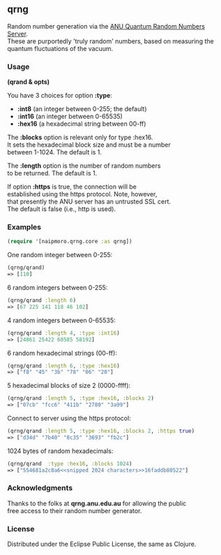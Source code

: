 ## qrng

Random number generation via the [ANU Quantum Random Numbers Server](http://qrng.anu.edu.au/index.php).  
These are purportedly 'truly random' numbers, based on measuring the  
quantum fluctuations of the vacuum.

### Usage

**(qrand & opts)**

You have 3 choices for option **:type**:  
* __:int8__   (an integer between 0-255; the default)  
* __:int16__   (an integer between 0-65535)  
* __:hex16__   (a hexadecimal string between 00-ff)  
  
The **:blocks** option is relevant only for type :hex16.  
It sets the hexadecimal block size and must be a number  
between 1-1024. The default is 1.

The **:length** option is the number of random numbers  
to be returned. The default is 1.

If option **:https** is true, the connection will be  
established using the https protocol. Note, however,  
that presently the ANU server has an untrusted SSL cert.  
The default is false (i.e., http is used).

### Examples

```clj
(require '[naipmoro.qrng.core :as qrng])
```

One random integer between 0-255:  

```clj
(qrng/qrand)  
=> [110]
```

6 random integers between 0-255:  
 
```clj
(qrng/qrand :length 6)  
=> [67 225 141 118 46 102]
```

4 random integers between 0-65535:  

```clj  
(qrng/qrand :length 4, :type :int16)  
=> [24861 25422 60585 58192]
```

6 random hexadecimal strings (00-ff):  

```clj  
(qrng/qrand :length 6, :type :hex16)  
=> ["f8" "45" "3b" "78" "06" "20"]
```

5 hexadecimal blocks of size 2 (0000-ffff):  
  
```clj
(qrng/qrand :length 5, :type :hex16, :blocks 2)  
=> ["07cb" "fcc6" "411b" "2780" "3a99"]
```

Connect to server using the https protocol:  

```clj
(qrng/qrand :length 5, :type :hex16, :blocks 2, :https true)  
=> ["d34d" "7b40" "8c35" "3693" "fb2c"]
```

1024 bytes of random hexadecimals:  

```clj
(qrng/qrand  :type :hex16, :blocks 1024)  
=> ["554681a2c8a6<<snipped 2024 characters>>16faddb80522"]
```
### Acknowledgments

Thanks to the folks at **qrng.anu.edu.au** for allowing the public  
free access to their random number generator.

### License

Distributed under the Eclipse Public License, the same as Clojure.
